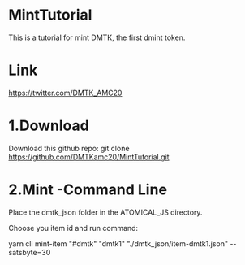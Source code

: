 # MintTutorial
This is a tutorial for mint DMTK, the first dmint token.

# Link
https://twitter.com/DMTK_AMC20

# 1.Download
Download this github repo:
git clone https://github.com/DMTKamc20/MintTutorial.git

# 2.Mint -Command Line
Place the dmtk_json folder in the ATOMICAL_JS directory.

Choose you item id and run command:

yarn cli mint-item "#dmtk" "dmtk1" "./dmtk_json/item-dmtk1.json" --satsbyte=30
